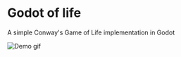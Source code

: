 # Godot of life
A simple Conway's Game of Life implementation in Godot

![Demo gif](https://github.com/BardiTheWeird/godotOfLife/raw/master/GameOfLife.gif)
